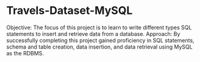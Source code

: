 # Travels-Dataset-MySQL
Objective: The focus of this project is to learn to write different types SQL statements to insert and retrieve data from a database. 
Approach: By successfully completing this project gained proficiency in SQL statements, schema and table creation, data insertion, and data retrieval using MySQL as the RDBMS.
